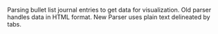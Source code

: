 Parsing bullet list journal entries to get data for visualization. Old parser handles 
data in HTML format. New Parser uses plain text delineated by tabs.